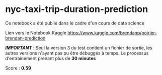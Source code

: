 # nyc-taxi-trip-duration-prediction
Ce notebook a été publié dans le cadre d'un cours de data science

Lien vers le Notebook Kaggle
https://www.kaggle.com/brendanp/poirier-brendan-prediction

***IMPORTANT*** : Seul la version 3 du test contient un fichier de sortie, les autres versions n'ayant pas pu être débuggés à temps. Le processus d'entrainement prenant plus de **30 minutes**

Score : **0.59** 

